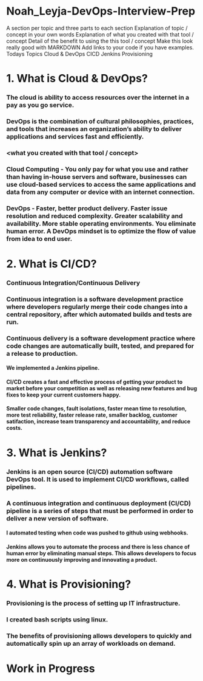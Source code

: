 # Noah_Leyja-DevOps-Interview-Prep

A section per topic and three parts to each section
Explanation of topic / concept in your own words
Explanation of what you created with that tool / concept
Detail of the benefit to using the this tool / concept
Make this look really good with MARKDOWN  Add links to your code if you have examples.
Todays Topics
Cloud & DevOps
CICD
Jenkins
Provisioning

# 1. What is Cloud & DevOps?

### The cloud is ability to access resources over the internet in a pay as you go service.

### DevOps is the combination of cultural philosophies, practices, and tools that increases an organization’s ability to deliver applications and services fast and efficiently.

### <what you created with that tool / concept>

### Cloud Computing - You only pay for what you use and rather than having in-house servers and software, businesses can use cloud-based services to access the same applications and data from any computer or device with an internet connection.

### DevOps - Faster, better product delivery. Faster issue resolution and reduced complexity. Greater scalability and availability. More stable operating environments. You eliminate human error. A DevOps mindset is to optimize the flow of value from idea to end user.



# 2. What is CI/CD?

### Continuous Integration/Continuous Delivery

### Continuous integration is a software development practice where developers regularly merge their code changes into a central repository, after which automated builds and tests are run.

### Continuous delivery is a software development practice where code changes are automatically built, tested, and prepared for a release to production.

#### We implemented a Jenkins pipeline.

#### CI/CD creates a fast and effective process of getting your product to market before your competition as well as releasing new features and bug fixes to keep your current customers happy.

#### Smaller code changes, fault isolations, faster mean time to resolution, more test reliability, faster release rate, smaller backlog, customer satifaction, increase team transparency and accountability, and reduce costs.

# 3. What is Jenkins?

### Jenkins is an open source (CI/CD) automation software DevOps tool. It is used to implement CI/CD workflows, called pipelines.

### A continuous integration and continuous deployment (CI/CD) pipeline is a series of steps that must be performed in order to deliver a new version of software.

#### <continuous integration>

#### I automated testing when code was pushed to github using webhooks.

#### Jenkins allows you to automate the process and there is less chance of human error by eliminating manual steps. This allows developers to focus more on continuously improving and innovating a product.

# 4. What is Provisioning?

### Provisioning is the process of setting up IT infrastructure.

### I created bash scripts using linux. 

### The benefits of provisioning allows developers to quickly and automatically spin up an array of workloads on demand.
  
  
# Work in Progress




